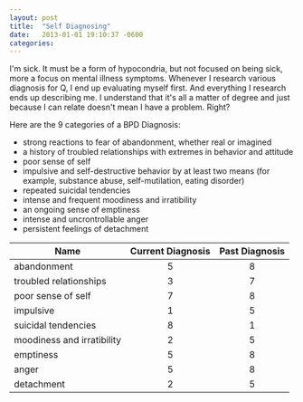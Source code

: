```yaml
---
layout: post
title:  "Self Diagnosing"
date:   2013-01-01 19:10:37 -0600
categories: 
---
```



I'm sick.  It must be a form of hypocondria, but not focused on being sick, more a focus on mental illness symptoms.  Whenever I research various diagnosis for Q, I end up evaluating myself first.  And everything I research ends up describing me.  I understand that it's all a matter of degree and just because I can relate doesn't mean I have a problem.  Right?

Here are the 9 categories of a BPD Diagnosis:
* strong reactions to fear of abandonment, whether real or imagined
* a history of troubled relationships with extremes in behavior and attitude
* poor sense of self
* impulsive and self-destructive behavior by at least two means (for example, substance abuse, self-mutilation, eating disorder)
* repeated suicidal tendencies
* intense and frequent moodiness and irratibility
* an ongoing sense of emptiness
* intense and uncrontrollable anger
* persistent feelings of detachment



| Name        | Current Diagnosis           | Past Diagnosis  |
| ------------- |:-------------:| :-----:|
| abandonment      | 5 | 8 |
| troubled relationships  | 3      |   7|
| poor sense of self | 7      |    8 |
| impulsive      | 1 | 5|
| suicidal tendencies  | 8      |   1|
| moodiness and irratibility | 2   |  5 |
| emptiness      | 5 | 8|
| anger  | 5    |   8|
| detachment |   2   |    5 |
